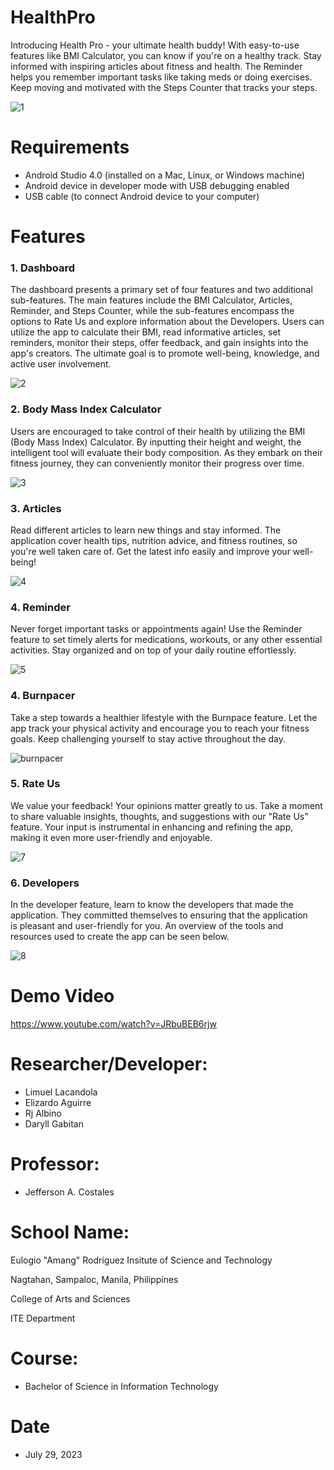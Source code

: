 # HealthPro
Introducing Health Pro - your ultimate health buddy! With easy-to-use features like BMI Calculator, you can know if you're on a healthy track. Stay informed with inspiring articles about fitness and health. The Reminder helps you remember important tasks like taking meds or doing exercises. Keep moving and motivated with the Steps Counter that tracks your steps.

![1](https://github.com/LimuelLacandola/HealthPro/assets/119423556/c43d0616-87cf-4205-b28b-8bdee47967ee)


# Requirements
* Android Studio 4.0 (installed on a Mac, Linux, or Windows machine)
* Android device in developer mode with USB debugging enabled
* USB cable (to connect Android device to your computer)

# Features
### 1. Dashboard
The dashboard presents a primary set of four features and two additional sub-features. The main features include the BMI Calculator, Articles, Reminder, and Steps Counter, while the sub-features encompass the options to Rate Us and explore information about the Developers. Users can utilize the app to calculate their BMI, read informative articles, set reminders, monitor their steps, offer feedback, and gain insights into the app's creators. The ultimate goal is to promote well-being, knowledge, and active user involvement.

![2](https://github.com/LimuelLacandola/HealthPro/assets/119423556/40251906-deb8-4092-825a-c8e0845d9877)

### 2. Body Mass Index Calculator
Users are encouraged to take control of their health by utilizing the BMI (Body Mass Index) Calculator. By inputting their height and weight, the intelligent tool will evaluate their body composition. As they embark on their fitness journey, they can conveniently monitor their progress over time.

![3](https://github.com/LimuelLacandola/HealthPro/assets/119423556/17856ab1-b7d0-4b73-bb90-bd986a981ffe)

### 3. Articles
Read different articles to learn new things and stay informed. The application cover health tips, nutrition advice, and fitness routines, so you're well taken care of. Get the latest info easily and improve your well-being!

![4](https://github.com/LimuelLacandola/HealthPro/assets/119423556/118d23c6-fd4e-480f-b2a4-1c64c73d14ce)

### 4. Reminder
Never forget important tasks or appointments again! Use the Reminder feature to set timely alerts for medications, workouts, or any other essential activities. Stay organized and on top of your daily routine effortlessly.

![5](https://github.com/LimuelLacandola/HealthPro/assets/119423556/1ccf4845-375c-444f-b87b-bdc39c1ff925)

### 4. Burnpacer
Take a step towards a healthier lifestyle with the Burnpace feature. Let the app track your physical activity and encourage you to reach your fitness goals. Keep challenging yourself to stay active throughout the day.

![burnpacer](https://github.com/LimuelLacandola/HealthPro/assets/119423556/6a0c319d-dfa0-40d3-8f4d-db998a9545c9)

### 5. Rate Us
We value your feedback! Your opinions matter greatly to us. Take a moment to share valuable insights, thoughts, and suggestions with our "Rate Us" feature. Your input is instrumental in enhancing and refining the app, making it even more user-friendly and enjoyable.

![7](https://github.com/LimuelLacandola/HealthPro/assets/119423556/2279c427-eb90-4d71-92c2-96b18210ad74)

### 6. Developers
In the developer feature, learn to know the developers that made the application. They committed themselves to ensuring that the application is pleasant and user-friendly for you. An overview of the tools and resources used to create the app can be seen below.

![8](https://github.com/LimuelLacandola/HealthPro/assets/119423556/4719cb6f-e25d-4e00-8fdf-bb2e2f0f9713)



# Demo Video
https://www.youtube.com/watch?v=JRbuBEB6rjw

# Researcher/Developer:
* Limuel Lacandola
* Elizardo Aguirre
* Rj Albino
* Daryll Gabitan

# Professor:
* Jefferson A. Costales

# School Name:
Eulogio "Amang" Rodriguez Insitute of Science and Technology

Nagtahan, Sampaloc, Manila, Philippines

College of Arts and Sciences

ITE Department

# Course:
* Bachelor of Science in Information Technology

# Date
* July 29, 2023
